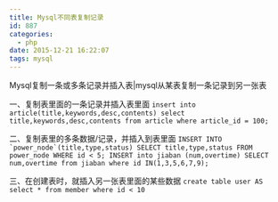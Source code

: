 ```yaml
---
title: Mysql不同表复制记录
id: 887
categories:
  - php
date: 2015-12-21 16:22:07
tags: mysql
---
```


Mysql复制一条或多条记录并插入表|mysql从某表复制一条记录到另一张表

一、复制表里面的一条记录并插入表里面
    ```
    insert into article(title,keywords,desc,contents) select title,keywords,desc,contents from article where article_id = 100;
    ```

二、复制表里的多条数据/记录，并插入到表里面
    ```
    INSERT INTO `power_node`(title,type,status) SELECT title,type,status FROM power_node WHERE id < 5;
    INSERT into jiaban (num,overtime) SELECT num,overtime from jiaban where id IN(1,3,5,6,7,9);
    ```

三、在创建表时，就插入另一张表里面的某些数据
    ```
     create table user AS select * from member where id < 10
    ```